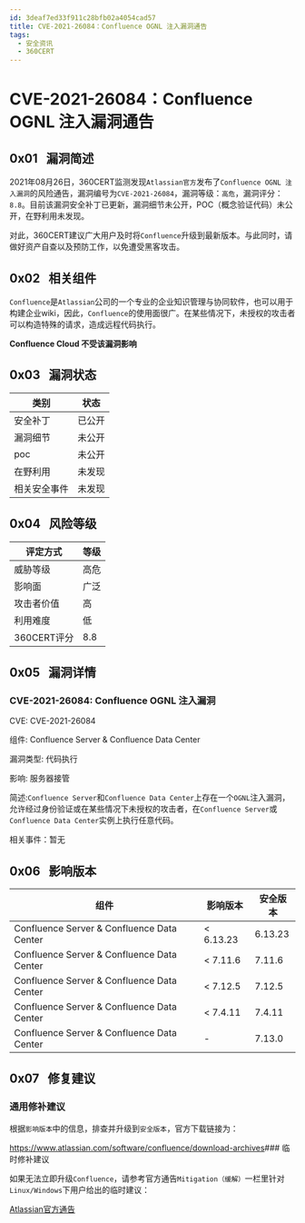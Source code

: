 ```yaml
---
id: 3deaf7ed33f911c28bfb02a4054cad57
title: CVE-2021-26084：Confluence OGNL 注入漏洞通告
tags: 
  - 安全资讯
  - 360CERT
---
```


# CVE-2021-26084：Confluence OGNL 注入漏洞通告

 0x01   漏洞简述
------------


2021年08月26日，360CERT监测发现`Atlassian官方`发布了`Confluence OGNL 注入漏洞`的风险通告，漏洞编号为`CVE-2021-26084`，漏洞等级：`高危`，漏洞评分：`8.8`。目前该漏洞安全补丁已更新，漏洞细节未公开，POC（概念验证代码）未公开，在野利用未发现。

对此，360CERT建议广大用户及时将`Confluence`升级到最新版本。与此同时，请做好资产自查以及预防工作，以免遭受黑客攻击。

 0x02   相关组件
------------

`Confluence`是`Atlassian`公司的一个专业的企业知识管理与协同软件，也可以用于构建企业wiki，因此，`Confluence`的使用面很广。在某些情况下，未授权的攻击者可以构造特殊的请求，造成远程代码执行。

**Confluence Cloud 不受该漏洞影响**

 0x03   漏洞状态
------------



| 类别 | 状态 |
| --- | --- |
| 安全补丁 | 已公开 |
| 漏洞细节 | 未公开 |
| poc | 未公开 |
| 在野利用 | 未发现 |
| 相关安全事件 | 未发现 |

 0x04   风险等级
------------



| 评定方式 | 等级 |
| --- | --- |
| 威胁等级 | 高危 |
| 影响面 | 广泛 |
| 攻击者价值 | 高 |
| 利用难度 | 低 |
| 360CERT评分 | 8.8 |

 0x05   漏洞详情
------------

### CVE-2021-26084: Confluence OGNL 注入漏洞

CVE: CVE-2021-26084

组件: Confluence Server & Confluence Data Center

漏洞类型: 代码执行

影响: 服务器接管

简述:`Confluence Server`和`Confluence Data Center`上存在一个`OGNL`注入漏洞，允许经过身份验证或在某些情况下未授权的攻击者，在`Confluence Server`或`Confluence Data Center`实例上执行任意代码。

相关事件：暂无

 0x06   影响版本
------------



| 组件 | 影响版本 | 安全版本 |
| --- | --- | --- |
| Confluence Server & Confluence Data Center | < 6.13.23 | 6.13.23 |
| Confluence Server & Confluence Data Center | < 7.11.6 | 7.11.6 |
| Confluence Server & Confluence Data Center | < 7.12.5 | 7.12.5 |
| Confluence Server & Confluence Data Center | < 7.4.11 | 7.4.11 |
| Confluence Server & Confluence Data Center | - | 7.13.0 |

 0x07   修复建议
------------

### 通用修补建议

根据`影响版本`中的信息，排查并升级到`安全版本`，官方下载链接为：

<https://www.atlassian.com/software/confluence/download-archives>### 临时修补建议

如果无法立即升级`Confluence`，请参考官方通告`Mitigation（缓解）`一栏里针对`Linux/Windows`下用户给出的临时建议：

[Atlassian官方通告](https://confluence.atlassian.com/doc/confluence-security-advisory-2021-08-25-1077906215.html)